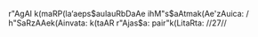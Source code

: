 r"AgAI k(maRP(la‘aeps$aulauRbDaAe ihM"s$aAtmak(Ae'zAuica: /
h"SaRzAAek(Ainvata: k(taAR r"Ajas$a: pair"k(LitaRta: //27//